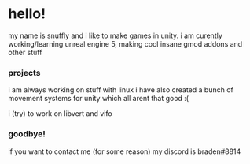 # hello!

my name is snuffly and i like to make games in unity.
i am curently working/learning unreal engine 5, making cool insane gmod addons and other stuff

### projects

i am always working on stuff with linux
i have also created a bunch of movement systems for unity which all arent that good :(

i (try) to work on libvert and vifo

### goodbye!

if you want to contact me (for some reason)
my discord is braden#8814
